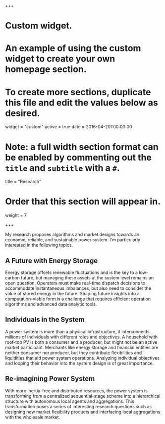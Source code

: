+++
# Custom widget.
# An example of using the custom widget to create your own homepage section.
# To create more sections, duplicate this file and edit the values below as desired.
widget = "custom"
active = true
date = 2016-04-20T00:00:00

# Note: a full width section format can be enabled by commenting out the `title` and `subtitle` with a `#`.
title = "Research"


# Order that this section will appear in.
weight = 7

+++

My research proposes algorithms and market designs 
towards an economic, reliable, and sustainable power system. 
I'm particularly interested in the following topics.

## A Future with Energy Storage

Energy storage offsets renewable fluctuations and is the key to a low-carbon future,
but managing these assets at the system level remains an open question. 
Operators must make real-time dispatch decisions to accommodate instantaneous imbalances,
but also need to consider the value of stored energy in the future. 
Shaping future insights into a computation-viable 
form is a challenge that requires efficient operation algorithms and advanced data analytic tools.


## Individuals in the System

A power system is more than a physical infrastructure, it interconnects millions of individuals 
with different roles and objectives. 
A household with roof-top PV is both a consumer and a producer, 
but might not be an active market participant.
Merchants like energy storage and financial entities are neither consumer nor producer, 
but they contribute flexibilities and liquidities that aid power system operations. 
Analyzing individual objectives and 
looping their behavior into the system design is of great importance. 

## Re-imagining Power System

With more inertia-free and distributed resources, the power system is transforming from 
a centralized sequential-stage scheme into a hierarchical structure 
with autonomous local agents and aggregations. This transformation poses a series of interesting
research questions such as designing new market flexibility products and interfacing local aggregations
with the wholesale market.
